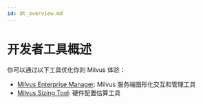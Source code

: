 ```yaml
---
id: dt_overview.md
---
```


# 开发者工具概述


你可以通过以下工具优化你的 Milvus 体验：

- [Milvus Enterprise Manager](https://zilliz.com/products/em/): Milvus 服务端图形化交互和管理工具
- [Milvus Sizing Tool](https://www.milvus.io/tools/sizing): 硬件配置估算工具